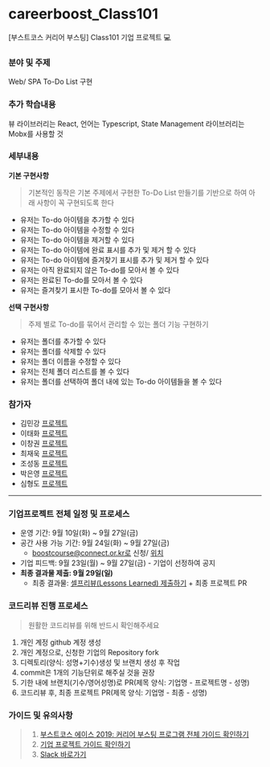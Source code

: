 # careerboost_Class101
[부스트코스 커리어 부스팅] Class101 기업 프로젝트 :computer:

### 분야 및 주제
Web/ SPA To-Do List 구현

### 추가 학습내용
뷰 라이브러리는 React, 언어는 Typescript, State Management 라이브러리는 Mobx를 사용할 것

### 세부내용
**기본 구현사항**
> 기본적인 동작은 기본 주제에서 구현한 To-Do List 만들기를 기반으로 하여 아래 사항이 꼭 구현되도록 한다
- 유저는 To-do 아이템을 추가할 수 있다
- 유저는 To-do 아이템을 수정할 수 있다
- 유저는 To-do 아이템을 제거할 수 있다
- 유저는 To-do 아이템에 완료 표시를 추가 및 제거 할 수 있다
- 유저는 To-do 아이템에 즐겨찾기 표시를 추가 및 제거 할 수 있다
- 유저는 아직 완료되지 않은 To-do를 모아서 볼 수 있다
- 유저는 완료된 To-do를 모아서 볼 수 있다
- 유저는 즐겨찾기 표시한 To-do를 모아서 볼 수 있다

**선택 구현사항**
> 주제 별로 To-do를 묶어서 관리할 수 있는 폴더 기능 구현하기
- 유저는 폴더를 추가할 수 있다
- 유저는 폴더를 삭제할 수 있다
- 유저는 폴더 이름을 수정할 수 있다
- 유저는 전체 폴더 리스트를 볼 수 있다
- 유저는 폴더를 선택하여 폴더 내에 있는 To-do 아이템들을 볼 수 있다



### 참가자
* 김민강 [프로젝트](https://github.com/mkki/careerboost_Class101)
* 이태화 [프로젝트](https://github.com/sky7th/careerboost_Class101)
* 이창권 [프로젝트](https://github.com/changgunyee/careerboost_Class101)
* 최재욱 [프로젝트](https://github.com/nomelancholy/careerboost_Class101/tree/1902/ChoiJaeUk)
* 조성동 [프로젝트]()
* 박은영 [프로젝트]()
* 심형도 [프로젝트]()

-----

### 기업프로젝트 전체 일정 및 프로세스
- 운영 기간: 9월 10일(화) ~ 9월 27일(금)
- 공간 사용 가능 기간: 9월 24일(화) ~ 9월 27일(금) 
  - boostcourse@connect.or.kr로 신청/ [위치](https://connect.or.kr/contact)
- 기업 피드백: 9월 23일(월) ~ 9월 27일(금) - 기업이 선정하여 공지
- **최종 결과물 제출: 9월 29일(일)**
  - 최종 결과물: [셀프리뷰(Lessons Learned) 제출하기](https://forms.gle/ed22KEsMJkkuigGL6) + 최종 프로젝트 PR
  
### 코드리뷰 진행 프로세스
> 원활한 코드리뷰를 위해 반드시 확인해주세요
1. 개인 계정 github 계정 생성
2. 개인 계정으로, 신청한 기업의 Repository fork
3. 디렉토리(양식: 성명+기수)생성 및 브랜치 생성 후 작업
4. commit은 1개의 기능단위로 해주실 것을 권장
5. 기한 내에 브랜치(기수/영어성명)로 PR(제목 양식: 기업명 - 프로젝트명 - 성명) 
6. 코드리뷰 후, 최종 프로젝트 PR(제목 양식: 기업명 - 최종 - 성명)


### 가이드 및 유의사항
>1) [부스트코스 에이스 2019: 커리어 부스팅 프로그램 전체 가이드 확인하기](https://docs.google.com/document/d/1-5fw6y2RopqAzfEsQJXjaKib63_7fuqeIdq-ulFzTP8/edit?usp=sharing) <br>
>2) [기업 프로젝트 가이드 확인하기](https://docs.google.com/presentation/d/1zqfl-b0s_xAmA8JicA7diY5O8NapnZj0XqoPqK0fDZI/edit?usp=sharing)
>3) [Slack 바로가기](boostcourseofficial.slack.com)
